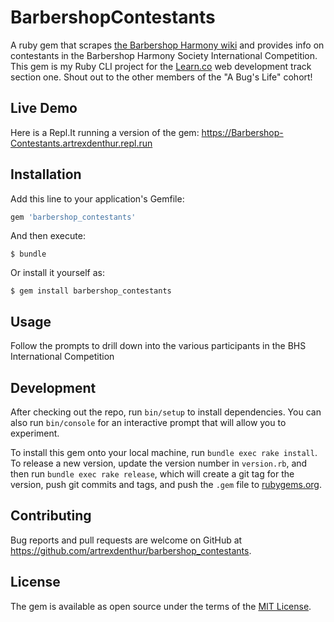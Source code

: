 # BarbershopContestants

A ruby gem that scrapes [the Barbershop Harmony wiki](https://www.barbershopwiki.com/wiki/Barbershop_Wiki_Project) and provides info on contestants in the Barbershop Harmony Society International Competition. This gem is my Ruby CLI project for the [Learn.co](https://learn.co) web development track section one. Shout out to the other members of the "A Bug's Life" cohort!

## Live Demo

Here is a Repl.It running a version of the gem:
https://Barbershop-Contestants.artrexdenthur.repl.run

## Installation

Add this line to your application's Gemfile:

```ruby
gem 'barbershop_contestants'
```

And then execute:

    $ bundle

Or install it yourself as:

    $ gem install barbershop_contestants

## Usage

Follow the prompts to drill down into the various participants in the BHS International Competition

## Development

After checking out the repo, run `bin/setup` to install dependencies. You can also run `bin/console` for an interactive prompt that will allow you to experiment.

To install this gem onto your local machine, run `bundle exec rake install`. To release a new version, update the version number in `version.rb`, and then run `bundle exec rake release`, which will create a git tag for the version, push git commits and tags, and push the `.gem` file to [rubygems.org](https://rubygems.org).

## Contributing

Bug reports and pull requests are welcome on GitHub at https://github.com/artrexdenthur/barbershop_contestants.

## License

The gem is available as open source under the terms of the [MIT License](https://opensource.org/licenses/MIT).
